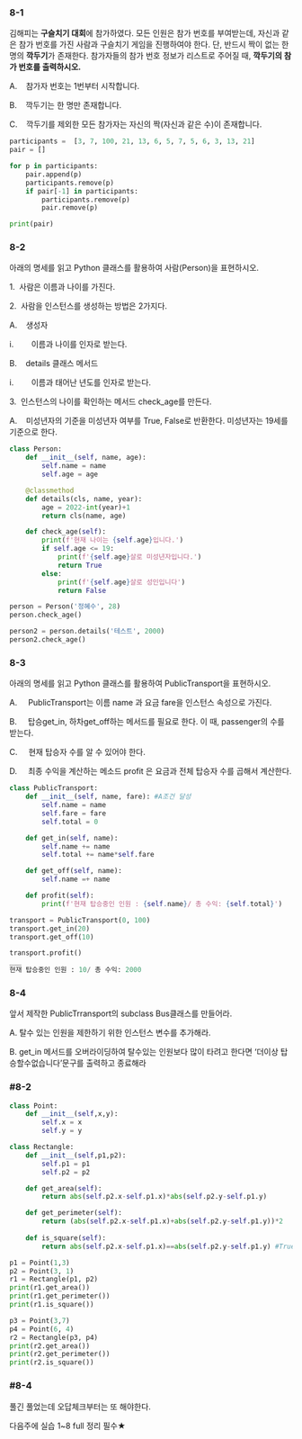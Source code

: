 ### 8-1

김해피는 **구슬치기 대회**에 참가하였다. 모든 인원은 참가 번호를 부여받는데, 자신과 같은 참가 번호를 가진 사람과 구슬치기 게임을 진행하여야 한다. 단, 반드시 짝이 없는 한 명의 **깍두기**가 존재한다. 참가자들의 참가 번호 정보가 리스트로 주어질 때, **깍두기의 참가 번호를 출력하시오.**

A.    참가자 번호는 1번부터 시작합니다.

B.    깍두기는 한 명만 존재합니다.

C.    깍두기를 제외한 모든 참가자는 자신의 짝(자신과 같은 수)이 존재합니다.

```python
participants =  [3, 7, 100, 21, 13, 6, 5, 7, 5, 6, 3, 13, 21]
pair = []

for p in participants:
    pair.append(p)
    participants.remove(p)
    if pair[-1] in participants:
        participants.remove(p)
        pair.remove(p)

print(pair)
```

### 8-2

아래의 명세를 읽고 Python 클래스를 활용하여 사람(Person)을 표현하시오.

1.  사람은 이름과 나이를 가진다.

2.  사람을 인스턴스를 생성하는 방법은 2가지다.

A.    생성자

i.        이름과 나이를 인자로 받는다.

B.    details 클래스 메서드

i.        이름과 태어난 년도를 인자로 받는다.

3.  인스턴스의 나이를 확인하는 메서드 check_age를 만든다.

A.    미성년자의 기준을 미성년자 여부를 True, False로 반환한다. 미성년자는 19세를 기준으로 한다.

```python
class Person:
    def __init__(self, name, age):
        self.name = name
        self.age = age

    @classmethod
    def details(cls, name, year):
        age = 2022-int(year)+1
        return cls(name, age)

    def check_age(self):
        print(f'현재 나이는 {self.age}입니다.')
        if self.age <= 19:
            print(f'{self.age}살로 미성년자입니다.')
            return True
        else:
            print(f'{self.age}살로 성인입니다')
            return False

person = Person('정혜수', 28)
person.check_age()

person2 = person.details('테스트', 2000)
person2.check_age()
```

### 8-3

아래의 명세를 읽고 Python 클래스를 활용하여 PublicTransport을 표현하시오.

A.     PublicTransport는 이름 name 과 요금 fare을 인스턴스 속성으로 가진다.

B.     탑승get_in, 하차get_off하는 메서드를 필요로 한다. 이 때, passenger의 수를 받는다.

C.     현재 탑승자 수를 알 수 있어야 한다.

D.     최종 수익을 계산하는 메소드 profit 은 요금과 전체 탑승자 수를 곱해서 계산한다.

```python
class PublicTransport:
    def __init__(self, name, fare): #A조건 달성
        self.name = name
        self.fare = fare
        self.total = 0

    def get_in(self, name):
        self.name += name
        self.total += name*self.fare

    def get_off(self, name):
        self.name =+ name

    def profit(self):
        print(f'현재 탑승중인 인원 : {self.name}/ 총 수익: {self.total}')

transport = PublicTransport(0, 100)
transport.get_in(20)
transport.get_off(10)

transport.profit()
___
현재 탑승중인 인원 : 10/ 총 수익: 2000
```

### 8-4

앞서 제작한 PublicTrransport의 subclass Bus클래스를 만들어라.

A. 탈수 있는 인원을 제한하기 위한 인스턴스 변수를 추가해라.

B. get_in 메서드를 오버라이딩하여 탈수있는 인원보다 많이 타려고 한다면 ‘더이상 탑승할수없습니다’문구를 출력하고 종료해라

### #8-2

```python
class Point:
    def __init__(self,x,y):
        self.x = x
        self.y = y

class Rectangle:
    def __init__(self,p1,p2):
        self.p1 = p1
        self.p2 = p2

    def get_area(self):
        return abs(self.p2.x-self.p1.x)*abs(self.p2.y-self.p1.y)

    def get_perimeter(self):
        return (abs(self.p2.x-self.p1.x)+abs(self.p2.y-self.p1.y))*2
    
    def is_square(self):
        return abs(self.p2.x-self.p1.x)==abs(self.p2.y-self.p1.y) #True를 따로 안써도 된다. 디폴트값

p1 = Point(1,3)
p2 = Point(3, 1)
r1 = Rectangle(p1, p2)
print(r1.get_area())
print(r1.get_perimeter())
print(r1.is_square())

p3 = Point(3,7)
p4 = Point(6, 4)
r2 = Rectangle(p3, p4)
print(r2.get_area())
print(r2.get_perimeter())
print(r2.is_square())
```

### #8-4

풀긴 풀었는데 오답체크부터는 또 해야한다.

다음주에 실습 1~8 full 정리 필수★